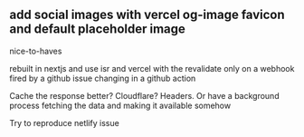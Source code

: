 add social images with vercel og-image
favicon and default placeholder image
--
nice-to-haves

rebuilt in nextjs and use isr and vercel with the revalidate only on a webhook fired by a github issue changing in a github action

Cache the response better? Cloudflare? Headers. Or have a background process fetching the data and making it available somehow

Try to reproduce netlify issue